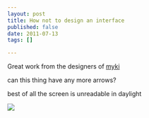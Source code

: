 ```yaml
--- 
layout: post
title: How not to design an interface
published: false
date: 2011-07-13
tags: []

---
```


Great work from the designers of [myki](http://en.wikipedia.org/wiki/Myki)

can this thing have any more arrows?

best of all the screen is unreadable in daylight

![](http://i.minus.com/jb1Tf2d8m3INRM.jpg)

